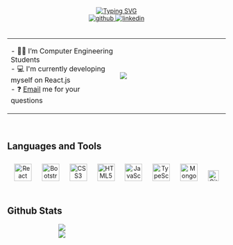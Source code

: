 <div align="center"> 
  <a href="https://git.io/typing-svg"><img src="https://readme-typing-svg.herokuapp.com?font=Fira+Code&size=24&pause=1000&color=E6EDF3&center=true&multiline=true&width=435&height=80&lines=Hey+%F0%9F%91%8B%2C+I'm+Yusuf!;+I'm+Frontend+Developer" alt="Typing SVG" /></a>
 </div>
 
<div align="center">  
<a href="https://github.com/yufus7" target="_blank">
<img src=https://img.shields.io/badge/github-%2324292e.svg?&style=for-the-badge&logo=github&logoColor=white alt=github style="margin-bottom: 5px;" />
</a>
<a href="https://linkedin.com/in/yufus" target="_blank">
<img src=https://img.shields.io/badge/linkedin-%231E77B5.svg?&style=for-the-badge&logo=linkedin&logoColor=white alt=linkedin style="margin-bottom: 5px;" />
</a>  
</div>
<br/>  

<table style="border-collapse: collapse;">
  <tr>
    <td style="border: none; width: 50%;">
      <p>
        - 👨‍🎓 I’m Computer Engineering Students
        <br />
        - 💻 I'm currently developing myself on React.js
        <br />
        - ❓ <a href="mailto:ayazyusuf7@icloud.com">Email</a> me for your questions
      </p>
    </td>
    <td style="border: none; width: 50%;">
      <img src="https://media.tenor.com/NOYF3f82b_gAAAAC/programmer.gif"  />
    </td>
  </tr>
</table>

<br/>  


## Languages and Tools  
<div align="center">  
<a href="https://reactjs.org/" target="_blank"><img style="margin: 10px" src="https://profilinator.rishav.dev/skills-assets/react-original-wordmark.svg" alt="React" height="40" /></a>  
<a href="https://getbootstrap.com/docs/3.4/javascript/" target="_blank"><img style="margin: 10px" src="https://profilinator.rishav.dev/skills-assets/bootstrap-plain.svg" alt="Bootstrap" height="40" /></a>  
<a href="https://www.w3schools.com/css/" target="_blank"><img style="margin: 10px" src="https://profilinator.rishav.dev/skills-assets/css3-original-wordmark.svg" alt="CSS3" height="40" /></a>  
<a href="https://en.wikipedia.org/wiki/HTML5" target="_blank"><img style="margin: 10px" src="https://profilinator.rishav.dev/skills-assets/html5-original-wordmark.svg" alt="HTML5" height="40" /></a>  
<a href="https://www.javascript.com/" target="_blank"><img style="margin: 10px" src="https://profilinator.rishav.dev/skills-assets/javascript-original.svg" alt="JavaScript" height="40" /></a>  
<a href="https://www.typescriptlang.org/" target="_blank"><img style="margin: 10px" src="https://profilinator.rishav.dev/skills-assets/typescript-original.svg" alt="TypeScript" height="40" /></a>  
<a href="https://www.mongodb.com/" target="_blank"><img style="margin: 10px" src="https://profilinator.rishav.dev/skills-assets/mongodb-original-wordmark.svg" alt="MongoDB" height="40" /></a>  
<a href="https://github.com/" target="_blank"><img style="margin: 10px" src="https://profilinator.rishav.dev/skills-assets/git-scm-icon.svg" alt="Git" height="25" /></a>  
</div>  

<br/>  


## Github Stats  
<div align="center" style="width: 50%;">

<img src="https://github-readme-stats.vercel.app/api?username=yufus7&show_icons=true&count_private=true&hide_border=true" align="center"  />

</div>
<div align="center" style="width: 50%;">

<img src="https://github-readme-stats.vercel.app/api/top-langs/?username=yufus7&hide_border=true&layout=compact" align="center"  />

</div> 

<br/>  


<br />
